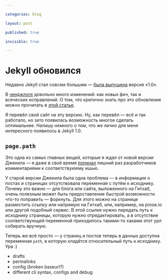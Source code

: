 ```yaml
---

categories: blog

layout: post

published: true

invisible: true

---
```


# Jekyll обновился

Недавно Jekyll стал совсем большим — [была выпущена](https://github.com/blog/1502-jekyll-turns-1-0) версия «1.0».

В [ченджлоге](https://github.com/mojombo/jekyll/blob/master/History.markdown#100--2013-05-06) довольно много изменений: как новых фич, так и всяческих исправлений. О том, что критично знать про это обновление можно прочитать в [этой статье](http://jekyllrb.com/docs/upgrading/).

Я перевёл свой сайт на эту версию. Ну, как перевёл — всё и так работало, но зато появилась возможность многое сделать оптимальнее. Напишу немного о том, что же лично для меня интересного появилось в Jekyll 1.0.

## `page.path`

Это одна из самых главных вещей, которые я ждал от новой версии Джекила — я даже в своё время [попинал](https://github.com/mojombo/jekyll/issues/633#issuecomment-11678912) лишний раз разработчиков комментариями к соответствуюему ишью.

У старой версии Джекила была одна проблема — в информации о постах и страницах отсутствовала переменная с путём к исходнику. Почему это важно — для блога или сайта, выложенного на Гитхаб, очень полезным может быть предоставление быстрой возможности что-то поправить — форкнуть. Для этого можно на странице разместить ссылку или напрямую на Гитхаб, или, например, на prose.io или другой подобный сервис. В этой ссылке нужно передать путь к исходнику страницы, которую нужно отредактировать, а в отсутствие соответствующей переменной приходилось такими-то хаками этот урл собирать вручную.

Теперь же всё просто — у страниц и постов теперь в данных доступна переменная `path`, в которую кладётся относительный путь к исходнику. Ура :)



- drafts
- permalinks
- config (broken baseurl?)
- different cli syntax, configs and debug